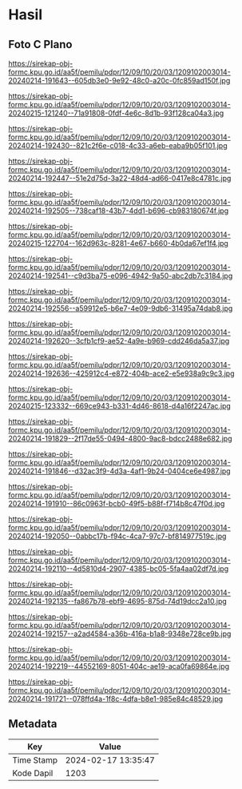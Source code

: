 # Hasil

## Foto C Plano

https://sirekap-obj-formc.kpu.go.id/aa5f/pemilu/pdpr/12/09/10/20/03/1209102003014-20240214-191643--605db3e0-9e92-48c0-a20c-0fc859ad150f.jpg

https://sirekap-obj-formc.kpu.go.id/aa5f/pemilu/pdpr/12/09/10/20/03/1209102003014-20240215-121240--71a91808-0fdf-4e6c-8d1b-93f128ca04a3.jpg

https://sirekap-obj-formc.kpu.go.id/aa5f/pemilu/pdpr/12/09/10/20/03/1209102003014-20240214-192430--821c2f6e-c018-4c33-a6eb-eaba9b05f101.jpg

https://sirekap-obj-formc.kpu.go.id/aa5f/pemilu/pdpr/12/09/10/20/03/1209102003014-20240214-192447--51e2d75d-3a22-48d4-ad66-0417e8c4781c.jpg

https://sirekap-obj-formc.kpu.go.id/aa5f/pemilu/pdpr/12/09/10/20/03/1209102003014-20240214-192505--738caf18-43b7-4dd1-b696-cb983180674f.jpg

https://sirekap-obj-formc.kpu.go.id/aa5f/pemilu/pdpr/12/09/10/20/03/1209102003014-20240215-122704--162d963c-8281-4e67-b660-4b0da67ef1f4.jpg

https://sirekap-obj-formc.kpu.go.id/aa5f/pemilu/pdpr/12/09/10/20/03/1209102003014-20240214-192541--c9d3ba75-e096-4942-9a50-abc2db7c3184.jpg

https://sirekap-obj-formc.kpu.go.id/aa5f/pemilu/pdpr/12/09/10/20/03/1209102003014-20240214-192556--a59912e5-b6e7-4e09-9db6-31495a74dab8.jpg

https://sirekap-obj-formc.kpu.go.id/aa5f/pemilu/pdpr/12/09/10/20/03/1209102003014-20240214-192620--3cfb1cf9-ae52-4a9e-b969-cdd246da5a37.jpg

https://sirekap-obj-formc.kpu.go.id/aa5f/pemilu/pdpr/12/09/10/20/03/1209102003014-20240214-192636--425912c4-e872-404b-ace2-e5e938a9c9c3.jpg

https://sirekap-obj-formc.kpu.go.id/aa5f/pemilu/pdpr/12/09/10/20/03/1209102003014-20240215-123332--669ce943-b331-4d46-8618-d4a16f2247ac.jpg

https://sirekap-obj-formc.kpu.go.id/aa5f/pemilu/pdpr/12/09/10/20/03/1209102003014-20240214-191829--2f17de55-0494-4800-9ac8-bdcc2488e682.jpg

https://sirekap-obj-formc.kpu.go.id/aa5f/pemilu/pdpr/12/09/10/20/03/1209102003014-20240214-191846--d32ac3f9-4d3a-4af1-9b24-0404ce6e4987.jpg

https://sirekap-obj-formc.kpu.go.id/aa5f/pemilu/pdpr/12/09/10/20/03/1209102003014-20240214-191910--86c0963f-bcb0-49f5-b88f-f714b8c47f0d.jpg

https://sirekap-obj-formc.kpu.go.id/aa5f/pemilu/pdpr/12/09/10/20/03/1209102003014-20240214-192050--0abbc17b-f94c-4ca7-97c7-bf814977519c.jpg

https://sirekap-obj-formc.kpu.go.id/aa5f/pemilu/pdpr/12/09/10/20/03/1209102003014-20240214-192110--4d5810d4-2907-4385-bc05-5fa4aa02df7d.jpg

https://sirekap-obj-formc.kpu.go.id/aa5f/pemilu/pdpr/12/09/10/20/03/1209102003014-20240214-192135--fa867b78-ebf9-4695-875d-74d19dcc2a10.jpg

https://sirekap-obj-formc.kpu.go.id/aa5f/pemilu/pdpr/12/09/10/20/03/1209102003014-20240214-192157--a2ad4584-a36b-416a-b1a8-9348e728ce9b.jpg

https://sirekap-obj-formc.kpu.go.id/aa5f/pemilu/pdpr/12/09/10/20/03/1209102003014-20240214-192219--44552169-8051-404c-ae19-aca0fa69864e.jpg

https://sirekap-obj-formc.kpu.go.id/aa5f/pemilu/pdpr/12/09/10/20/03/1209102003014-20240214-191721--078ffd4a-1f8c-4dfa-b8e1-985e84c48529.jpg


## Metadata

| Key        | Value               |
| ---------- | ------------------- |
| Time Stamp | 2024-02-17 13:35:47 |
| Kode Dapil | 1203                |



